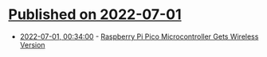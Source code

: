 # [Published on 2022-07-01](index.md)

* [2022-07-01, 00:34:00](https://soylentnews.org/article.pl?sid=22/06/30/1156231&from=rss) - [Raspberry Pi Pico Microcontroller Gets Wireless Version](https://soylentnews.org/article.pl?sid=22/06/30/1156231&from=rss)
